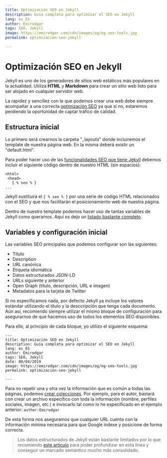 ```yaml
---
title: Optimización SEO en Jekyll
description: Guía completa para optimizar el SEO en Jekyll
lang: es_ES
author: Emirodgar
tags: SEO, Jekyll
image: https://emirodgar.com/cdn/images/og/og-seo-tools.jpg
permalink: optimizacion-seo-jekyll

---
```


# Optimización SEO en Jekyll

Jekyll es uno de los generadores de sitios web estáticos más populares en la actualidad. Utiliza **HTML** y **Markdown** para crear un sitio web listo para ser alojado en cualquier servidor web. 

La rapidez y sencillez con la que podemos crear una web debe siempre acompañar a una correcta [optimización SEO](factores-seo) ya que si no, estaremos perdiendo la oportunidad de captar tráfico de calidad.

## Estructura inicial

Lo primero será crearnos la carpeta "_layouts" donde incluiremos el template de nuestra página web. En la misma deberá existir un "default.html".

Para poder hacer uso de las [funcionalidades SEO que tiene Jekyll]([http://jekyll.github.io/jekyll-seo-tag/usage/](http://jekyll.github.io/jekyll-seo-tag/usage/)) debemos incluir el siguiente código dentro de nuestro HTML (sin espacios):

```
<html>
 <head>
   { % seo % }
...
```

Jekyll sustituirá el ```{ % seo % }``` por una serie de código HTML relacionados con el SEO y que nos facilitarán el posicionamiento web de nuestra página.

Dentro de nuestro template podemos hacer uso de tantas variables de Jekyll como queramos. Aquí os dejo un [listado bastante completo]([https://jekyllrb.com/docs/variables/](https://jekyllrb.com/docs/variables/)).

## Variables y configuración inicial

Las variables SEO principales que podemos configurar son las siguientes:

-   Título
-   Description
-   URL canónica
-  Etiqueta idiomática
-   Datos estructurados JSON-LD
-   URLs siguiente y anterior
-   Open Graph (título, descripción, URL e imagen)
-   Metadatos para la tarjeta de Twitter

Si no especificamos nada, por defecto Jekyll ya incluye los valores estándar utilizando el título y la desccripción que tenga cada documento. Aún así, recomiendo siempre utilizar el mismo bloque de configuración para asegurarnos de que hacemos uso de todos los elementos SEO disponibles.

Para ello, al principio de cada bloque, yo utilizo el siguiente esquema:

```
---
title: Optimización SEO en Jekyll
description: Guía completa para optimizar el SEO en Jekyll
lang: es_ES
author: Emirodgar
tags: SEO, Jekyll
date: 08/04/2019
image: https://emirodgar.com/cdn/images/og/og-seo-tools.jpg
permalink: optimizacion-seo-jekyll

---
```

Para no repetir una y otra vez la información que es común a todas las páginas, podemos [crear colecciones]([http://jekyll.github.io/jekyll-seo-tag/advanced-usage/#author-information](http://jekyll.github.io/jekyll-seo-tag/advanced-usage/#author-information)). Por ejemplo, para el autor, bastará con crear un archivo específico con toda la información (nombre, perfiles sociales, imágen, etc.) e invocarlo tal como lo he especificado en el ejemplo anterior: ```author:Emirodgar```

De esta forma nos aseguramos que cualquier URL cuenta con la información mínima necesaria para que Google indexe y posicione de forma correcta.

> Los datos estructurados de Jekyll están bastante limitados por lo que recomiendo [este artículo]([http://aramzs.github.io/jekyll/schema-dot-org/2018/04/27/how-to-make-your-jekyll-site-structured.html](http://aramzs.github.io/jekyll/schema-dot-org/2018/04/27/how-to-make-your-jekyll-site-structured.html))  para poder profundizar en esta línea y conseguir un marcado semántico mucho más consolidado.
<!--stackedit_data:
eyJoaXN0b3J5IjpbLTE1NjE1MjE1MjksODIyNTA1MjkwLDEyNz
A2ODc1NzUsLTI2ODUzOTU4MywtODAxMzIyOTk1XX0=
-->